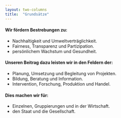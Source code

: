 ```yaml
---
layout: two-columns
title:  "Grundsätze"
---
```



#### Wir fördern Bestrebungen zu:

- Nachhaltigkeit und Umweltverträglichkeit.
- Fairness, Transparenz und Partizipation.
- persönlichem Wachstum und Gesundheit.

#### Unseren Beitrag dazu leisten wir in den Feldern der:

- Planung, Umsetzung und Begleitung von Projekten.
- Bildung, Beratung und Information.
- Intervention, Forschung, Produktion und Handel.

#### Dies machen wir für: 

- Einzelnen, Gruppierungen und in der Wirtschaft.
- den Staat und die Gesellschaft.

